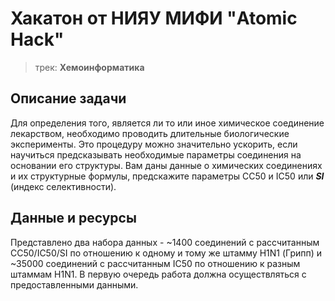 # Хакатон от НИЯУ МИФИ "Atomic Hack"

> трек: **Хемоинформатика**
## Описание задачи
Для определения того, является ли то или иное химическое соединение лекарством, необходимо проводить длительные биологические эксперименты. Это процедуру можно значительно ускорить, если научиться предсказывать необходимые параметры соединения на основании его структуры. Вам даны данные о химических соединениях и их структурные формулы, предскажите параметры CC50 и IC50 или ***SI*** (индекс селективности).
## Данные и ресурсы
Представлено два набора данных - ~1400 соединений с рассчитанным CC50/IC50/SI по отношению к одному и тому же штамму H1N1 (Грипп) и ~35000 соединений с рассчитанным IC50 по отношению к разным штаммам H1N1. В первую очередь работа должна осуществляться с предоставленными данными.
